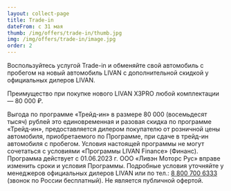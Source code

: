 ```yaml
---
layout: collect-page
title: Trade-in
dateFrom: с 31 мая
thumb: /img/offers/trade-in/thumb.jpg
img: /img/offers/trade-in/image.jpg
order: 2
---
```


Воспользуйтесь услугой Trade-in и обменяйте свой автомобиль с пробегом на новый автомобиль LIVAN с дополнительной скидкой у официальных дилеров LIVAN.

Преимущество при покупке нового LIVAN X3PRO любой комплектации — 80 000 ₽.

Выгода по программе «Трейд-ин» в размере 80 000 (восемьдесят тысяч) рублей это единовременная и разовая скидка по программе «Трейд-ин», предоставляется дилером покупателю от розничной цены автомобиля, приобретаемого по Программе, при сдаче в трейд-ин автомобиля с пробегом. Условия настоящей программы не могут сочетаться с условиями «Программы LIVAN Finance» (Финанс). Программа действует с 01.06.2023 г. ООО «Ливэн Моторс Рус» вправе изменить сроки и условия Программы. Подробные условия уточняйте у менеджеров официальных дилеров LIVAN или по тел.: [8 800 700 6333](tel:+78007006333) (звонок по России бесплатный). Не является публичной офертой.